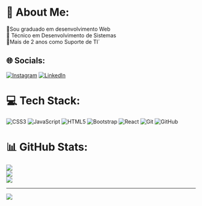 # 💫 About Me:
🧾Sou graduado em desenvolvimento Web<br>🎫 Técnico em Desenvolvimento de Sistemas<br>🚩Mais de  2 anos como Suporte de TI´<br>


## 🌐 Socials:
[![Instagram](https://img.shields.io/badge/Instagram-%23E4405F.svg?logo=Instagram&logoColor=white)](https://instagram.com/https://www.instagram.com/natanaell.js/) [![LinkedIn](https://img.shields.io/badge/LinkedIn-%230077B5.svg?logo=linkedin&logoColor=white)](https://linkedin.com/in/www.linkedin.com/in/natanael-js) 

# 💻 Tech Stack:
![CSS3](https://img.shields.io/badge/css3-%231572B6.svg?style=for-the-badge&logo=css3&logoColor=white) ![JavaScript](https://img.shields.io/badge/javascript-%23323330.svg?style=for-the-badge&logo=javascript&logoColor=%23F7DF1E) ![HTML5](https://img.shields.io/badge/html5-%23E34F26.svg?style=for-the-badge&logo=html5&logoColor=white) ![Bootstrap](https://img.shields.io/badge/bootstrap-%238511FA.svg?style=for-the-badge&logo=bootstrap&logoColor=white) ![React](https://img.shields.io/badge/react-%2320232a.svg?style=for-the-badge&logo=react&logoColor=%2361DAFB) ![Git](https://img.shields.io/badge/git-%23F05033.svg?style=for-the-badge&logo=git&logoColor=white) ![GitHub](https://img.shields.io/badge/github-%23121011.svg?style=for-the-badge&logo=github&logoColor=white)
# 📊 GitHub Stats:
![](https://github-readme-stats.vercel.app/api?username=NatanaelSantosDev&theme=jolly&hide_border=false&include_all_commits=false&count_private=false)<br/>
![](https://github-readme-streak-stats.herokuapp.com/?user=NatanaelSantosDev&theme=jolly&hide_border=false)<br/>
![](https://github-readme-stats.vercel.app/api/top-langs/?username=NatanaelSantosDev&theme=jolly&hide_border=false&include_all_commits=false&count_private=false&layout=compact)

---
[![](https://visitcount.itsvg.in/api?id=NatanaelSantosDev&icon=0&color=0)](https://visitcount.itsvg.in)

<!-- Proudly created with GPRM ( https://gprm.itsvg.in ) -->